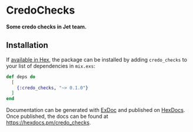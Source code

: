 # CredoChecks

**Some credo checks in Jet team.**

## Installation

If [available in Hex](https://hex.pm/docs/publish), the package can be installed
by adding `credo_checks` to your list of dependencies in `mix.exs`:

```elixir
def deps do
  [
    {:credo_checks, "~> 0.1.0"}
  ]
end
```

Documentation can be generated with [ExDoc](https://github.com/elixir-lang/ex_doc)
and published on [HexDocs](https://hexdocs.pm). Once published, the docs can
be found at <https://hexdocs.pm/credo_checks>.

